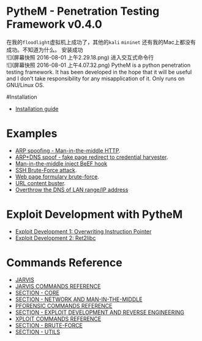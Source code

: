 # PytheM - Penetration Testing Framework v0.4.0

在我的`floodlight`虚拟机上成功了，其他的`kali` `mininet` 还有我的Mac上都没有成功。不知道为什么。
安装成功</br>![](屏幕快照 2016-08-01 上午2.29.18.png)
进入交互式命令行</br>
![](屏幕快照 2016-08-01 上午4.07.32.png)
PytheM is a python penetration testing framework. It has been developed in the hope that it will be useful and I don't take responsibility for any misapplication of it. Only runs on GNU/Linux OS.

#Installation

- [Installation guide](https://github.com/m4n3dw0lf/PytheM/wiki/Installation#installation)

# Examples

- [ARP spoofing - Man-in-the-middle HTTP](https://github.com/m4n3dw0lf/PytheM/wiki/Examples#arp-spoofing---man-in-the-middle-http).
- [ARP+DNS spoof - fake page redirect to credential harvester](https://github.com/m4n3dw0lf/PytheM/wiki/Examples#arpdns-spoof---fake-page-redirect-to-credential-harvester).
- [Man-in-the-middle inject BeEF hook](https://github.com/m4n3dw0lf/PytheM/wiki/Examples#inject-beef-hook)
- [SSH Brute-Force attack](https://github.com/m4n3dw0lf/PytheM/wiki/Examples#ssh-brute-force-attack).
- [Web page formulary brute-force](https://github.com/m4n3dw0lf/PytheM/wiki/Examples#web-page-formulary-brute-force).
- [URL content buster](https://github.com/m4n3dw0lf/PytheM/wiki/Examples#url-content-buster).
- [Overthrow the DNS of LAN range/IP address](https://github.com/m4n3dw0lf/PytheM/wiki/Examples#overthrow-the-dns-of-lan-rangeip-address)

# Exploit Development with PytheM

- [Exploit Development 1: Overwriting Instruction Pointer](https://github.com/m4n3dw0lf/PytheM/wiki/Exploit-development#exploit-development-1-overwriting-instruction-pointer)
- [Exploit Development 2: Ret2libc](https://github.com/m4n3dw0lf/PytheM/wiki/Exploit-development#exploit-development-2-ret2libc)

# Commands Reference

- [JARVIS](https://github.com/m4n3dw0lf/PytheM/wiki/Commands-Reference#jarvis---voice-controlled-assistant)
 - [JARVIS COMMANDS REFERENCE](https://github.com/m4n3dw0lf/PytheM/wiki/Commands-Reference#jarvis-commands-reference)
- [SECTION - CORE](https://github.com/m4n3dw0lf/PytheM/wiki/Commands-Reference#section---core)
- [SECTION - NETWORK AND MAN-IN-THE-MIDDLE](https://github.com/m4n3dw0lf/PytheM/wiki/Commands-Reference#section---network-and-man-in-the-middle)
 - [PFORENSIC COMMANDS REFERENCE](https://github.com/m4n3dw0lf/PytheM/wiki/Commands-Reference#pforensic-commands-reference)
- [SECTION - EXPLOIT DEVELOPMENT AND REVERSE ENGINEERING](https://github.com/m4n3dw0lf/PytheM/wiki/Commands-Reference#section---exploit-development-and-reverse-engineering)
 - [XPLOIT COMMANDS REFERENCE](https://github.com/m4n3dw0lf/PytheM/wiki/Commands-Reference#xploit-commands-reference)
- [SECTION - BRUTE-FORCE](https://github.com/m4n3dw0lf/PytheM/wiki/Commands-Reference#section---brute-force)
- [SECTION - UTILS](https://github.com/m4n3dw0lf/PytheM/wiki/Commands-Reference#section---utils)
